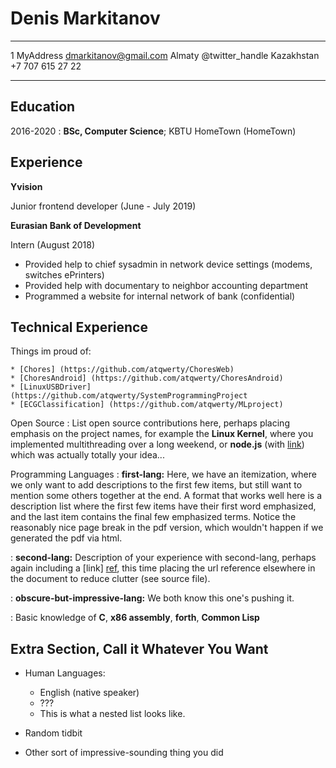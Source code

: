 Denis Markitanov
============

-------------------     ----------------------------
1 MyAddress                    dmarkitanov@gmail.com
Almaty                               @twitter_handle
Kazakhstan                          +7 707 615 27 22
-------------------     ----------------------------

Education
---------

2016-2020
:   **BSc, Computer Science**; KBTU
    HomeTown (HomeTown)

Experience
----------

**Yvision**

Junior frontend developer (June - July 2019)

**Eurasian Bank of Development**

Intern (August 2018)

* Provided help to chief sysadmin in network device settings (modems, switches ePrinters)
* Provided help with documentary to neighbor accounting department
* Programmed a website for internal network of bank (confidential)

Technical Experience
--------------------

Things im proud of:

    * [Chores] (https://github.com/atqwerty/ChoresWeb)
    * [ChoresAndroid] (https://github.com/atqwerty/ChoresAndroid)
    * [LinuxUSBDriver] (https://github.com/atqwerty/SystemProgrammingProject
    * [ECGClassification] (https://github.com/atqwerty/MLproject)

Open Source
:   List open source contributions here, perhaps placing emphasis on
    the project names, for example the **Linux Kernel**, where you
    implemented multithreading over a long weekend, or **node.js**
    (with [link](http://nodejs.org)) which was actually totally
    your idea...

Programming Languages
:   **first-lang:** Here, we have an itemization, where we only want
    to add descriptions to the first few items, but still want to
    mention some others together at the end. A format that works well
    here is a description list where the first few items have their
    first word emphasized, and the last item contains the final few
    emphasized terms. Notice the reasonably nice page break in the pdf
    version, which wouldn't happen if we generated the pdf via html.

:   **second-lang:** Description of your experience with second-lang,
    perhaps again including a [link] [ref], this time placing the url
    reference elsewhere in the document to reduce clutter (see source
    file). 

:   **obscure-but-impressive-lang:** We both know this one's pushing
    it.

:   Basic knowledge of **C**, **x86 assembly**, **forth**, **Common Lisp**

[ref]: https://github.com/githubuser/superlongprojectname

Extra Section, Call it Whatever You Want
----------------------------------------

* Human Languages:

     * English (native speaker)
     * ???
     * This is what a nested list looks like.

* Random tidbit

* Other sort of impressive-sounding thing you did
